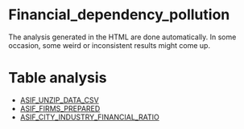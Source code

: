 # Financial_dependency_pollution

The analysis generated in the HTML are done automatically. In some occasion, some weird or inconsistent results might come up.

# Table analysis

- [ASIF_UNZIP_DATA_CSV](https://htmlpreview.github.io/?https://github.com/thomaspernet/Financial_dependency_pollution/blob/master/00_data_catalogue/HTML_ANALYSIS/ASIF_UNZIP_DATA_CSV.html)
- [ASIF_FIRMS_PREPARED](https://htmlpreview.github.io/?https://github.com/thomaspernet/Financial_dependency_pollution/blob/master/00_data_catalogue/HTML_ANALYSIS/HTML_ANALYSIS/ASIF_FIRMS_PREPARED.html)
- [ASIF_CITY_INDUSTRY_FINANCIAL_RATIO](https://htmlpreview.github.io/?https://github.com/thomaspernet/Financial_dependency_pollution/blob/master/00_data_catalogue/HTML_ANALYSIS/ASIF_CITY_INDUSTRY_FINANCIAL_RATIO.html)